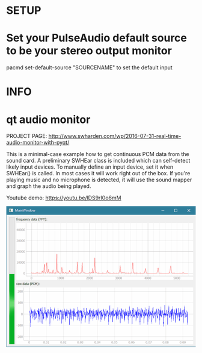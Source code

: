 # SETUP

# Set your PulseAudio default source to be your stereo output monitor

pacmd set-default-source "SOURCENAME" to set the default input



# INFO

# qt audio monitor

PROJECT PAGE: http://www.swharden.com/wp/2016-07-31-real-time-audio-monitor-with-pyqt/

This is a minimal-case example how to get continuous PCM data from the sound card. A preliminary SWHEar class is included which can self-detect likely input devices. To manually define an input device, set it when SWHEar() is called. In most cases it will work right out of the box. If you're playing music and no microphone is detected, it will use the sound mapper and graph the audio being played.

Youtube demo: https://youtu.be/lDS9rI0o6mM

![demo](demo.gif)
